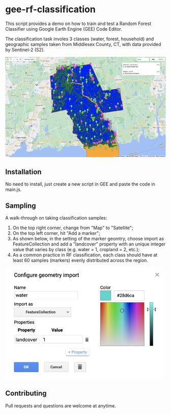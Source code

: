 # gee-rf-classification

This script provides a demo on how to train and test a Random Forest Classifier using Google Earth Engine (GEE) Code Editor. 

The classification task involes 3 classes (water, forest, household) and geographic samples taken from Middlesex County, CT, with data provided by Sentinel-2 (S2).

![Result](/screenshots/result.png)

## Installation

No need to install, just create a new script in GEE and paste the code in main.js.

## Sampling

A walk-through on taking classification samples:

1. On the top right corner, change from "Map" to "Satellite";
2. On the top left corner, hit "Add a marker";
3. As shown below, in the setting of the marker geomtry, choose import as FeatureCollection and add a "landcover" property with an unique integer value that varies by class (e.g. water = 1, cropland = 2, etc.);
4. As a common practice in RF classification, each class should have at least 60 samples (markers) evenly distributed across the region.

<img src="/screenshots/sampling.png" width="500" height="350" />

## Contributing
Pull requests and questions are welcome at anytime.
